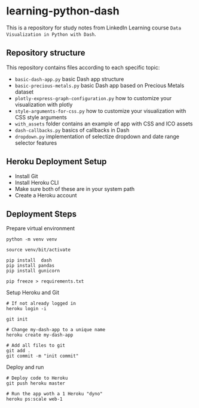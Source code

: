 # learning-python-dash
This is a repository for study notes from LinkedIn Learning course `Data Visualization in Python with Dash`.

## Repository structure
This repository contains files according to each specific topic:

* `basic-dash-app.py` basic Dash app structure
* `basic-precious-metals.py` basic Dash app based on Precious Metals dataset
* `plotly-express-graph-configuration.py` how to customize your visualization with plotly
* `style-arguments-for-css.py` how to customize your visualization with CSS style arguments
* `with_assets` folder contains an example of app with CSS and ICO assets
* `dash-callbacks.py` basics of callbacks in Dash
* `dropdown.py` implementation of selectize dropdown and date range selector features

## Heroku Deployment Setup
* Install Git
* Install Heroku CLI
* Make sure both of these are in your system path
* Create a Heroku account

## Deployment Steps
Prepare virtual environment
```commandline
python -m venv venv

source venv/bit/activate

pip install  dash
pip install pandas
pip install gunicorn

pip freeze > requirements.txt
```
Setup Heroku and Git
```commandline
# If not already logged in
heroku login -i

git init

# Change my-dash-app to a unique name
heroku create my-dash-app

# Add all files to git
git add .
git commit -m "init commit"
```
Deploy and run
```commandline
# Deploy code to Heroku
git push heroku master

# Run the app woth a 1 Heroku "dyno"
heroku ps:scale web-1
```
